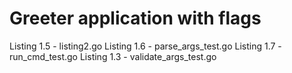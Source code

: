 # Greeter application with flags

Listing 1.5 - listing2.go
Listing 1.6 - parse_args_test.go
Listing 1.7 - run_cmd_test.go
Listing 1.3 - validate_args_test.go
